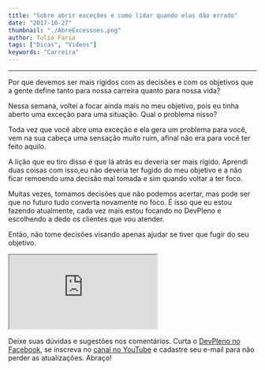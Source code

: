 ```yaml
---
title: "Sobre abrir exceções e como lidar quando elas dão errado"
date: "2017-10-27"
thumbnail: "./AbreExcessoes.png"
author: Tulio Faria
tags: ["Dicas", "Videos"]
keywords: "Carreira"
---
```


---
Por que devemos ser mais rígidos com as decisões e com os objetivos que a gente define tanto para nossa carreira quanto para nossa vida? 

Nessa semana, voltei a focar ainda mais no meu objetivo, pois eu tinha aberto uma exceção para uma situação. Qual o problema nisso? 

Toda vez que você abre uma exceção e ela gera um problema para você, vem na sua cabeça uma sensação muito ruim, afinal não era para você ter feito aquilo. 

A lição que eu tiro disso é que lá atrás eu deveria ser mais rígido. Aprendi duas coisas com isso,eu não deveria ter fugido do meu objetivo e a não ficar remoendo uma decisão mal tomada e sim quando voltar a ter foco. 

Muitas vezes, tomamos decisões que não podemos acertar, mas pode ser que no futuro tudo converta novamente no foco. É isso que eu estou fazendo atualmente, cada vez mais estou focando no DevPleno e escolhendo a dedo os clientes que vou atender. 

Então, não tome decisões visando apenas ajudar se tiver que fugir do seu objetivo. 

<div class="embed-responsive embed-responsive-16by9">
  <iframe class="embed-responsive-item" src="https://www.youtube.com/embed/-VfSsqafasc" allowfullscreen></iframe>
</div>

Deixe suas dúvidas e sugestões nos comentários. Curta o [DevPleno no Facebook](http://www.facebook.com/devpleno), se inscreva no [canal no YouTube](https://www.youtube.com/channel/UC07JWf9A0B1scApbS1Te7Ww) e cadastre seu e-mail para não perder as atualizações. Abraço!